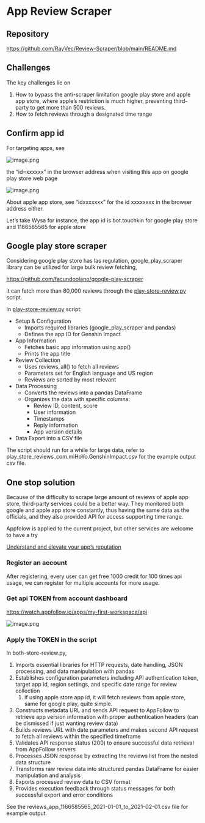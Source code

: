 # App Review Scraper

## Repository

https://github.com/RayVec/Review-Scraper/blob/main/README.md

## Challenges

The key challenges lie on 

1. How to bypass the anti-scraper limitation google play store and apple app store, where apple’s restriction is much higher, preventing third-party to get more than 500 reviews.
2. How to fetch reviews through a designated time range

## Confirm app id

For targeting apps, see

![image.png](https://file.notion.so/f/f/2d35a5b3-e1b9-4ef8-a9b5-ec820e6f3435/3461afdf-d142-4156-9c30-df9b650ef5ff/image.png?table=block&id=199cac4b-856f-80f3-8c85-ce8565e39355&spaceId=2d35a5b3-e1b9-4ef8-a9b5-ec820e6f3435&expirationTimestamp=1739491200000&signature=yMCF5mdULdyqbWEe-8DdVMDTnQ_v-Cr-5vjo84DxeSI&downloadName=image.png)

the “id=xxxxxx” in the browser address when visiting this app on google play store web page

![image.png](attachment:522197f8-ea6f-480c-ae78-f51bb938509a:image.png)

About apple app store, see “idxxxxxxx” for the id xxxxxxxx in the browser address either.

Let’s take Wysa for instance, the app id is bot.touchkin for google play store and 1166585565 for apple store

## Google play store scraper

Considering google play store has las regulation, google_play_scraper library can be utilized for large bulk review fetching, 

https://github.com/facundoolano/google-play-scraper

it can fetch more than 80,000 reviews through the [play-store-review.py](http://play-store-review.py) script.

In [play-store-review.py](http://play-store-review.py) script:

- Setup & Configuration
    - Imports required libraries (google_play_scraper and pandas)
    - Defines the app ID for Genshin Impact
- App Information
    - Fetches basic app information using app()
    - Prints the app title
- Review Collection
    - Uses reviews_all() to fetch all reviews
    - Parameters set for English language and US region
    - Reviews are sorted by most relevant
- Data Processing
    - Converts the reviews into a pandas DataFrame
    - Organizes the data with specific columns:
        - Review ID, content, score
        - User information
        - Timestamps
        - Reply information
        - App version details
- Data Export into a CSV file

The script should run for a while for large data, refer to play_store_reviews_com.miHoYo.GenshinImpact.csv  for the example output csv file.

## One stop solution

Because of the difficulty to scrape large amount of reviews of apple app store, third-party services could be a better way. They monitored both google and apple app store constantly, thus having the same data as the officials, and they also provided API for access supporting time range.

Appfolow is applied to the current project, but other services are welcome to have a try

[Understand and elevate your app’s reputation](https://appfollow.io/)

### Register an account

After registering, every user can get free 1000 credit for 100 times api usage, we can register for multiple accounts for more usage.

### Get api TOKEN from account dashboard

https://watch.appfollow.io/apps/my-first-workspace/api

![image.png](attachment:4f7a88d9-439c-4d48-8b3f-c5969eca20ac:image.png)

### Apply the TOKEN in the script

In both-store-review.py,

1. Imports essential libraries for HTTP requests, date handling, JSON processing, and data manipulation with pandas
2. Establishes configuration parameters including API authentication token, target app id, region settings, and specific date range for review collection
    1. if using apple store app id, it will fetch reviews from apple store, same for google play, quite simple.
3. Constructs metadata URL and sends API request to AppFollow to retrieve app version information with proper authentication headers (can be dismissed if just wanting review data)
4. Builds reviews URL with date parameters and makes second API request to fetch all reviews within the specified timeframe
5. Validates API response status (200) to ensure successful data retrieval from AppFollow servers
6. Processes JSON response by extracting the reviews list from the nested data structure
7. Transforms raw review data into structured pandas DataFrame for easier manipulation and analysis
8. Exports processed review data to CSV format
9. Provides execution feedback through status messages for both successful export and error conditions

See the reviews_app_1166585565_2021-01-01_to_2021-02-01.csv file for example output.
